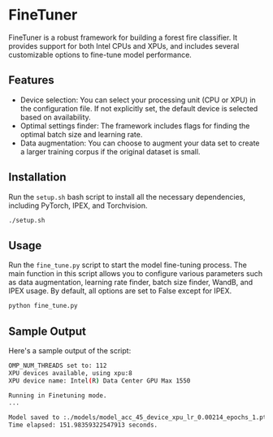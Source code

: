 # FineTuner

FineTuner is a robust framework for building a forest fire classifier. It provides support for both Intel CPUs and XPUs, and includes several customizable options to fine-tune model performance.

## Features
- Device selection: You can select your processing unit (CPU or XPU) in the configuration file. If not explicitly set, the default device is selected based on availability.
- Optimal settings finder: The framework includes flags for finding the optimal batch size and learning rate.
- Data augmentation: You can choose to augment your data set to create a larger training corpus if the original dataset is small.

## Installation
Run the `setup.sh` bash script to install all the necessary dependencies, including PyTorch, IPEX, and Torchvision.

```bash
./setup.sh
```

## Usage

Run the `fine_tune.py` script to start the model fine-tuning process. The main function in this script allows you to configure various parameters such as data augmentation, learning rate finder, batch size finder, WandB, and IPEX usage. By default, all options are set to False except for IPEX.

```bash
python fine_tune.py
```

## Sample Output

Here's a sample output of the script:

```bash
OMP_NUM_THREADS set to: 112
XPU devices available, using xpu:8
XPU device name: Intel(R) Data Center GPU Max 1550

Running in Finetuning mode.
...

Model saved to :./models/model_acc_45_device_xpu_lr_0.00214_epochs_1.pt
Time elapsed: 151.98359322547913 seconds.
```



